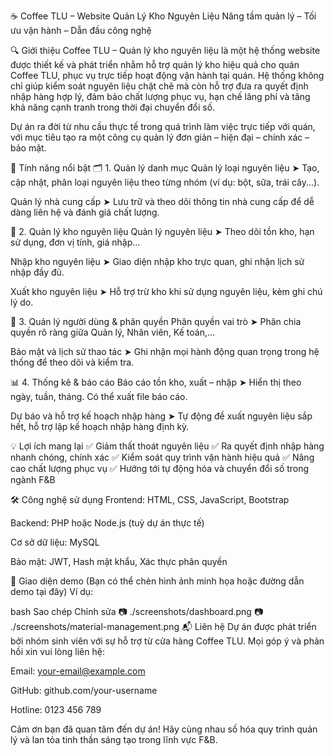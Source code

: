 ☕ Coffee TLU – Website Quản Lý Kho Nguyên Liệu
Nâng tầm quản lý – Tối ưu vận hành – Dẫn đầu công nghệ

🔍 Giới thiệu
Coffee TLU – Quản lý kho nguyên liệu là một hệ thống website được thiết kế và phát triển nhằm hỗ trợ quản lý kho hiệu quả cho quán Coffee TLU, phục vụ trực tiếp hoạt động vận hành tại quán. Hệ thống không chỉ giúp kiểm soát nguyên liệu chặt chẽ mà còn hỗ trợ đưa ra quyết định nhập hàng hợp lý, đảm bảo chất lượng phục vụ, hạn chế lãng phí và tăng khả năng cạnh tranh trong thời đại chuyển đổi số.

Dự án ra đời từ nhu cầu thực tế trong quá trình làm việc trực tiếp với quán, với mục tiêu tạo ra một công cụ quản lý đơn giản – hiện đại – chính xác – bảo mật.

🚀 Tính năng nổi bật
🗂️ 1. Quản lý danh mục
Quản lý loại nguyên liệu
➤ Tạo, cập nhật, phân loại nguyên liệu theo từng nhóm (ví dụ: bột, sữa, trái cây...).

Quản lý nhà cung cấp
➤ Lưu trữ và theo dõi thông tin nhà cung cấp để dễ dàng liên hệ và đánh giá chất lượng.

🧾 2. Quản lý kho nguyên liệu
Quản lý nguyên liệu
➤ Theo dõi tồn kho, hạn sử dụng, đơn vị tính, giá nhập...

Nhập kho nguyên liệu
➤ Giao diện nhập kho trực quan, ghi nhận lịch sử nhập đầy đủ.

Xuất kho nguyên liệu
➤ Hỗ trợ trừ kho khi sử dụng nguyên liệu, kèm ghi chú lý do.

👤 3. Quản lý người dùng & phân quyền
Phân quyền vai trò
➤ Phân chia quyền rõ ràng giữa Quản lý, Nhân viên, Kế toán,...

Bảo mật và lịch sử thao tác
➤ Ghi nhận mọi hành động quan trọng trong hệ thống để theo dõi và kiểm tra.

📊 4. Thống kê & báo cáo
Báo cáo tồn kho, xuất – nhập
➤ Hiển thị theo ngày, tuần, tháng. Có thể xuất file báo cáo.

Dự báo và hỗ trợ kế hoạch nhập hàng
➤ Tự động đề xuất nguyên liệu sắp hết, hỗ trợ lập kế hoạch nhập hàng định kỳ.

💡 Lợi ích mang lại
✅ Giảm thất thoát nguyên liệu
✅ Ra quyết định nhập hàng nhanh chóng, chính xác
✅ Kiểm soát quy trình vận hành hiệu quả
✅ Nâng cao chất lượng phục vụ
✅ Hướng tới tự động hóa và chuyển đổi số trong ngành F&B

🛠️ Công nghệ sử dụng
Frontend: HTML, CSS, JavaScript, Bootstrap

Backend: PHP hoặc Node.js (tuỳ dự án thực tế)

Cơ sở dữ liệu: MySQL

Bảo mật: JWT, Hash mật khẩu, Xác thực phân quyền

📌 Giao diện demo
(Bạn có thể chèn hình ảnh minh họa hoặc đường dẫn demo tại đây)
Ví dụ:

bash
Sao chép
Chỉnh sửa
📷 ./screenshots/dashboard.png
📷 ./screenshots/material-management.png
📬 Liên hệ
Dự án được phát triển bởi nhóm sinh viên với sự hỗ trợ từ cửa hàng Coffee TLU.
Mọi góp ý và phản hồi xin vui lòng liên hệ:

Email: your-email@example.com

GitHub: github.com/your-username

Hotline: 0123 456 789

Cảm ơn bạn đã quan tâm đến dự án! Hãy cùng nhau số hóa quy trình quản lý và lan tỏa tinh thần sáng tạo trong lĩnh vực F&B.
